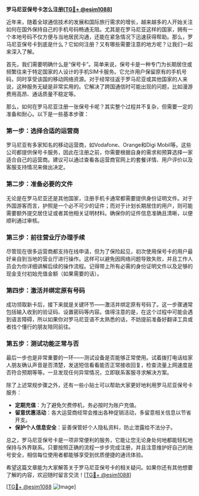 **罗马尼亚保号卡怎么注册[[TG💪+ @esim1088](https://t.me/s/esim1088)]**

近年来，随着全球通信技术的发展和国际旅行需求的增长，越来越多的人开始关注如何在国外保持自己的手机号码畅通无阻。尤其是在罗马尼亚这样的国家，拥有一个本地号码不仅方便与当地居民沟通，还能在紧急情况下迅速获得帮助。那么，罗马尼亚保号卡到底是什么？它如何注册？又有哪些需要注意的地方呢？让我们一起来深入了解。

首先，我们需要明确什么是“保号卡”。简单来说，保号卡是一种专门为长期居住或频繁往来于特定国家的人设计的手机SIM卡服务。它允许用户保留原有的手机号码，同时享受该国的移动网络资源。对于经常往返于罗马尼亚或其他国家的人来说，这种服务无疑是非常实用的。它解决了跨国通信时可能出现的问题，比如漫游费用高昂、通话质量不稳定等。

那么，如何在罗马尼亚注册一张保号卡呢？其实整个过程并不复杂，但需要一定的准备和耐心。以下是一些基本步骤：

### 第一步：选择合适的运营商

罗马尼亚有多家知名的移动运营商，如Vodafone、Orange和Digi Mobil等。这些公司都提供保号卡服务，因此在注册之前，你需要根据自身的需求和预算选择一家适合自己的运营商。建议可以通过查看各运营商官网上的套餐详情、用户评价以及客服支持情况来做出决定。

### 第二步：准备必要的文件

无论是在罗马尼亚还是其他国家，注册手机卡通常都需要提供身份证明文件。对于外国游客而言，护照是一个必不可少的证件；而对于计划长期居住的用户，则可能需要额外提交居住证或者其他相关证明材料。确保你的证件信息准确且清晰，以便顺利通过审核。

### 第三步：前往营业厅办理手续

尽管现在很多运营商都支持在线申请，但为了保险起见，初次使用保号卡的用户最好亲自到当地的营业厅进行操作。这样可以避免因网络问题导致失败，并且工作人员会为你详细讲解后续的操作流程。记得带上所有必需的身份证明文件以及足够的现金支付初始充值金额（如果需要的话）。

### 第四步：激活并绑定原有号码

成功领取新卡后，接下来就是关键环节——激活并绑定原有号码了。这一步骤通常包括输入收到的验证码、设置密码等内容。值得注意的是，在这个过程中可能会遇到语言障碍，所以如果你对罗马尼亚语不太熟悉的话，不妨提前准备好翻译工具或者找个懂行的朋友陪同前往。

### 第五步：测试功能正常与否

最后一步也是非常重要的一环——测试设备是否能够正常使用。试着拨打电话给家人朋友确认声音是否清楚，发送短信看看能否正常接收回复，检查流量上网速度是否符合预期等等。一旦发现任何异常情况，立即联系客服寻求解决方案。

除了上述常规步骤之外，还有一些小贴士可以帮助大家更好地利用罗马尼亚保号卡服务：

- **定期充值**：为了避免欠费停机，务必按时为账户充值。
- **留意优惠活动**：各大运营商经常会推出各种促销活动，多留意相关信息以节省开支。
- **保护个人信息安全**：妥善保管好个人隐私资料，防止泄露给不法分子。

总之，罗马尼亚保号卡是一项非常便利的服务，它能让您无论身处何地都能轻松地保持与外界联系。只要按照正确的流程一步步完成注册，并且注意维护好自己的账号安全，相信每位使用者都能够享受到优质便捷的通讯体验。

希望这篇文章能为大家解答关于罗马尼亚保号卡的相关疑问。如果你还有其他想要了解的内容，欢迎随时留言交流！[[TG💪+ @esim1088](https://t.me/s/esim1088)] 

[[TG💪+ @esim1088](https://t.me/s/esim1088) ![Image](https://i.postimg.cc/4NQfJmqS/Snipaste-2025-05-13-00-14-12.png)]
